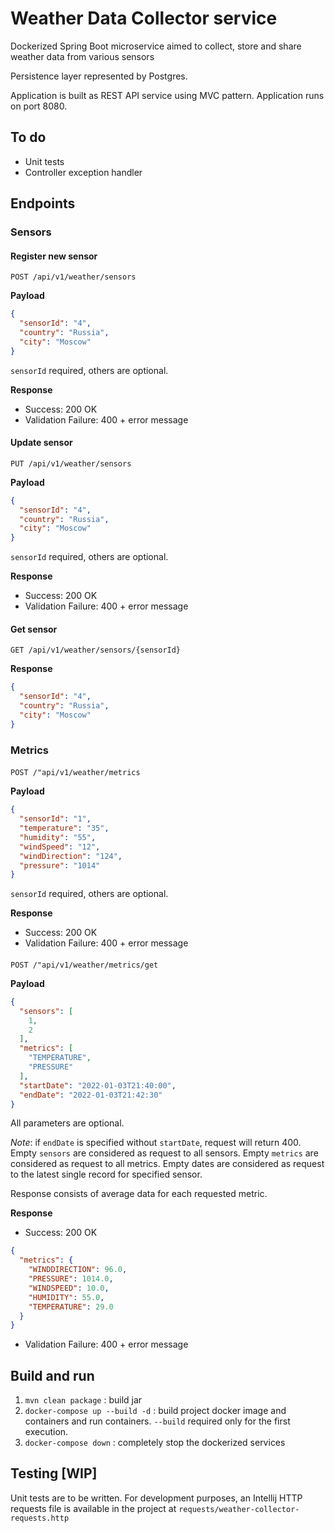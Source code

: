 # Weather Data Collector service
Dockerized Spring Boot microservice aimed to collect, store and share weather data from various sensors

Persistence layer represented by Postgres.

Application is built as REST API service using MVC pattern. Application runs on port 8080.

## To do
- Unit tests
- Controller exception handler

## Endpoints
### Sensors

#### Register new sensor
`POST /api/v1/weather/sensors`

**Payload**
```json
{
  "sensorId": "4",
  "country": "Russia",
  "city": "Moscow"
}
```
`sensorId` required, others are optional.

**Response**
- Success: 200 OK
- Validation Failure: 400 + error message

#### Update sensor
`PUT /api/v1/weather/sensors`

**Payload**
```json
{
  "sensorId": "4",
  "country": "Russia",
  "city": "Moscow"
}
```
`sensorId` required, others are optional.

**Response**
- Success: 200 OK
- Validation Failure: 400 + error message

#### Get sensor
`GET /api/v1/weather/sensors/{sensorId}`

**Response**
```json
{
  "sensorId": "4",
  "country": "Russia",
  "city": "Moscow"
}
```

### Metrics

####
`POST /"api/v1/weather/metrics`

**Payload**
```json
{
  "sensorId": "1",
  "temperature": "35",
  "humidity": "55",
  "windSpeed": "12",
  "windDirection": "124",
  "pressure": "1014"
}
```
`sensorId` required, others are optional.

**Response**
- Success: 200 OK
- Validation Failure: 400 + error message

####
`POST /"api/v1/weather/metrics/get`

**Payload**
```json
{
  "sensors": [
    1,
    2
  ],
  "metrics": [
    "TEMPERATURE",
    "PRESSURE"
  ],
  "startDate": "2022-01-03T21:40:00",
  "endDate": "2022-01-03T21:42:30"
}
```
All parameters are optional.

_Note_: if `endDate` is specified without `startDate`, request will return 400. 
Empty `sensors` are considered as request to all sensors. 
Empty `metrics` are considered as request to all metrics.
Empty dates are considered as request to the latest single record for specified sensor.

Response consists of average data for each requested metric.

**Response**
- Success: 200 OK
```json
{
  "metrics": {
    "WINDDIRECTION": 96.0,
    "PRESSURE": 1014.0,
    "WINDSPEED": 10.0,
    "HUMIDITY": 55.0,
    "TEMPERATURE": 29.0
  }
}
```
- Validation Failure: 400 + error message

## Build and run

1) `mvn clean package` : build jar
2) `docker-compose up --build -d` : build project docker image and containers and run containers.
    `--build` required only for the first execution.
3) `docker-compose down` : completely stop the dockerized services

## Testing [WIP]
Unit tests are to be written.
For development purposes, an Intellij HTTP requests file is available in the project at `requests/weather-collector-requests.http`
